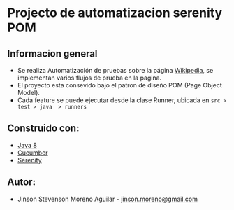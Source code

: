 # Projecto de automatizacion serenity POM

## Informacion general
* Se realiza Automatización de pruebas sobre la página  [Wikipedia](https://es.wikipedia.org/wiki/Wikipedia:Portada"), se implementan varios flujos de prueba en la pagina.
* El proyecto esta consevido bajo el patron de diseño POM (Page Object Model).
* Cada feature  se puede ejecutar desde la  clase  Runner, ubicada en `src > test > java  > runners`

## Construido con:

* [Java 8](https://docs.oracle.com/javase/8/docs/ "Java 8")
* [Cucumber](https://cucumber.io/docs/cucumber/ "Cucumber")
* [Serenity](https://serenity-bdd.github.io/docs/tutorials/first_test "Serenity")

## Autor:

* Jinson Stevenson Moreno Aguilar - jinson.moreno@gmail.com
